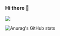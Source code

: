### Hi there 👋

![](https://komarev.com/ghpvc/?username=uyd07&color=blueviolet)

![Anurag's GitHub stats](https://github-readme-stats.vercel.app/api?username=uyd07&show_icons=true&theme=transparent) 
